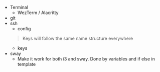* Terminal
  * WezTerm / Alacritty
* git
* ssh
  * config
  > Keys will follow the same name structure everywhere
  * keys
* sway
  * Make it work for both i3 and sway. Done by variables and if else in template


